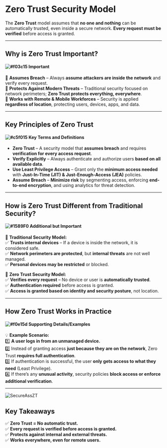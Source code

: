 # **Zero Trust Security Model**  

The **Zero Trust** model assumes that **no one and nothing** can be automatically trusted, even inside a secure network. **Every request must be verified** before access is granted.

---

## **Why is Zero Trust Important?**  

#### ![#f03c15](https://placehold.co/15x15/f03c15/f03c15.png) **Important**  
🔹 **Assumes Breach** – Always **assume attackers are inside the network** and verify every request.  
🔹 **Protects Against Modern Threats** – Traditional security focused on network perimeters; **Zero Trust protects everything, everywhere**.  
🔹 **Works with Remote & Mobile Workforces** – Security is applied **regardless of location**, protecting users, devices, apps, and data.  

---

## **Key Principles of Zero Trust**  

#### ![#c5f015](https://placehold.co/15x15/c5f015/c5f015.png) **Key Terms and Definitions**  

- **Zero Trust** – A security model that **assumes breach** and requires **verification for every access request**.  
- **Verify Explicitly** – Always authenticate and authorize users **based on all available data**.  
- **Use Least Privilege Access** – Grant only the **minimum access needed** with **Just-In-Time (JIT) & Just-Enough-Access (JEA)** policies.  
- **Assume Breach** – **Minimize risk** by segmenting access, enforcing **end-to-end encryption**, and using analytics for threat detection.  

---

## **How is Zero Trust Different from Traditional Security?**  

#### ![#1589F0](https://placehold.co/15x15/1589F0/1589F0.png) **Additional but Important**  
🔹 **Traditional Security Model:**  
   ✅ **Trusts internal devices** – If a device is inside the network, it is considered safe.  
   ✅ **Network perimeters are protected**, but **internal threats** are not well managed.  
   ✅ **Personal devices may be restricted** or blocked.  

🔹 **Zero Trust Security Model:**  
   ✅ **Verifies every request** – No device or user is **automatically trusted**.  
   ✅ **Authentication required** before access is granted.  
   ✅ **Access is granted based on identity and security posture**, not location.  

---

## **How Zero Trust Works in Practice**  

#### ![#f0e15d](https://placehold.co/15x15/f0e15d/f0e15d.png) **Supporting Details/Examples**  

💡 **Example Scenario:**  
1️⃣ **A user logs in from an unmanaged device.**  
2️⃣ Instead of granting access **just because they are on the network**, Zero Trust **requires full authentication**.  
3️⃣ If authentication is successful, the user **only gets access to what they need** (Least Privilege).  
4️⃣ If there’s any **unusual activity**, security policies **block access or enforce additional verification**.  

---

![SecureAssZT](https://learn.microsoft.com/en-us/training/wwl-azure/describe-azure-identity-access-security/media/zero-trust-cf9202be-d5c6882e.png)


## **Key Takeaways**  

✅ **Zero Trust = No automatic trust.**  
✅ **Every request is verified before access is granted.**  
✅ **Protects against internal and external threats.**  
✅ **Works everywhere, even for remote users.**  
